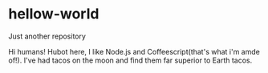 # hellow-world
Just another repository

Hi humans!
Hubot here, I like Node.js and Coffeescript(that's what i'm amde of!).
I've had tacos on the moon and find them far superior to Earth tacos.
